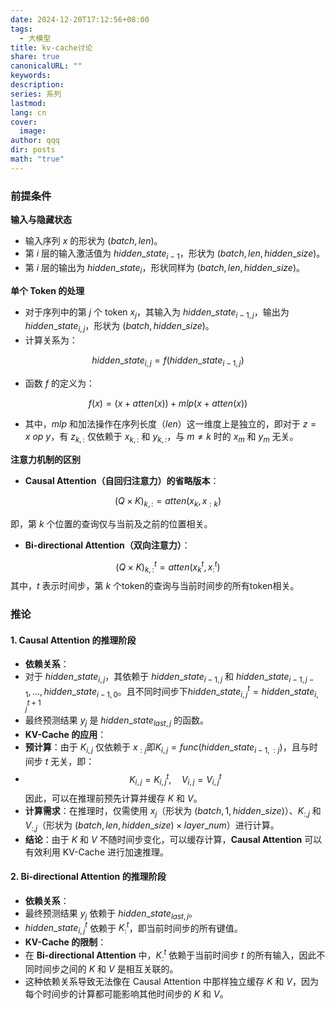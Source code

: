 ```yaml
---
date: 2024-12-20T17:12:56+08:00
tags:
  - 大模型
title: kv-cache讨论
share: true
canonicalURL: ""
keywords: 
description: 
series: 系列
lastmod: 
lang: cn
cover:
  image: 
author: qqq
dir: posts
math: "true"
---
```

### 前提条件

**输入与隐藏状态**
- 输入序列 $x$ 的形状为 $({batch}, {len})$。
- 第 $i$ 层的输入激活值为 ${hidden\_state}_{i-1}$，形状为 $({batch}, {len}, {hidden\_size})$。
- 第 $i$ 层的输出为 ${hidden\_state}_i$，形状同样为 $({batch}, {len}, {hidden\_size})$。

**单个 Token 的处理**
- 对于序列中的第 $j$ 个 token $x_j$，其输入为 ${hidden\_state}_{i-1,j}$，输出为 ${hidden\_state}_{i,j}$，形状为 $({batch}, {hidden\_size})$。
- 计算关系为：

$$
{hidden\_state}_{i,j} = f({hidden\_state}_{i-1,j})
$$

- 函数 $f$ 的定义为：

$$
f(x) = (x + {atten}(x)) + {mlp}(x + {atten}(x))
$$

- 其中，${mlp}$ 和加法操作在序列长度（${len}$）这一维度上是独立的，即对于 $z = x \ {op} \ y$，有 $z_{k,:}$ 仅依赖于 $x_{k,:}$ 和 $y_{k,:}$，与 $m \neq k$ 时的 $x_m$ 和 $y_m$ 无关。  

**注意力机制的区别**
- **Causal Attention（自回归注意力）的省略版本**：

$$
({Q} \times {K})_{k,:} = {atten}(x_k, x_{:k})
$$

即，第 $k$ 个位置的查询仅与当前及之前的位置相关。
- **Bi-directional Attention（双向注意力）**：

$$
({Q} \times {K})_{k,:}^t = {atten}(x_k^t, x_{:}^t)
$$
其中，$t$ 表示时间步，第 $k$ 个token的查询与当前时间步的所有token相关。
### 推论
#### 1. Causal Attention 的推理阶段
- **依赖关系**：
- 对于 ${hidden\_state}_{i,j}$，其依赖于 ${hidden\_state}_{i-1,j}$ 和 ${hidden\_state}_{i-1,j-1}, \ldots, {hidden\_state}_{i-1,0}$。且不同时间步下$hidden\_state_{i,j}^t=hidden\_state_{i,j}^{t+1}$
- 最终预测结果 $y_j$ 是 ${hidden\_state}_{{last},j}$ 的函数。
- **KV-Cache 的应用**：
- **预计算**：由于 $K_{i,j}$ 仅依赖于 $x_{:j}$即$K_{i,j}=func(hidden\_state_{i-1,:j})$，且与时间步 $t$ 无关，即：
- $$
K_{i,j} = K_{i,j}^t, \quad V_{i,j} = V_{i,j}^t
$$
因此，可以在推理前预先计算并缓存 $K$ 和 $V$。
- **计算需求**：在推理时，仅需使用 $x_j$（形状为 $({batch}, 1, {hidden\_size})$）、$K_{:,j}$ 和 $V_{:,j}$（形状为 $({batch}, {len}, {hidden\_size}) \times {layer\_num}$）进行计算。
- **结论**：由于 $K$ 和 $V$ 不随时间步变化，可以缓存计算，**Causal Attention** 可以有效利用 KV-Cache 进行加速推理。
#### 2. Bi-directional Attention 的推理阶段
- **依赖关系**：
- 最终预测结果 $y_j$ 依赖于 ${hidden\_state}_{{last},j}$。
- ${hidden\_state}_{i,j}^t$ 依赖于 $K_{:}^t$，即当前时间步的所有键值。
- **KV-Cache 的限制**：
- 在 **Bi-directional Attention** 中，$K_{:}^t$ 依赖于当前时间步 $t$ 的所有输入，因此不同时间步之间的 $K$ 和 $V$ 是相互关联的。
- 这种依赖关系导致无法像在 Causal Attention 中那样独立缓存 $K$ 和 $V$，因为每个时间步的计算都可能影响其他时间步的 $K$ 和 $V$。 
